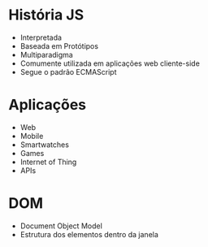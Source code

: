 # História JS

- Interpretada
- Baseada em Protótipos
- Multiparadigma
- Comumente utilizada em aplicações web cliente-side
- Segue o padrão ECMAScript



# Aplicações

- Web
- Mobile
- Smartwatches
- Games
- Internet of Thing
- APIs



# DOM

- Document Object Model
- Estrutura dos elementos dentro da janela
